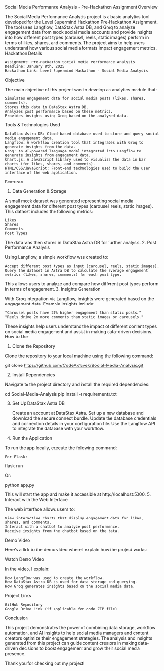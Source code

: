 Social Media Performance Analysis - Pre-Hackathon Assignment
Overview

The Social Media Performance Analysis project is a basic analytics tool developed for the Level Supermind Hackathon Pre-Hackathon Assignment. The tool uses Langflow, DataStax Astra DB, and Groq to analyze engagement data from mock social media accounts and provide insights into how different post types (carousel, reels, static images) perform in terms of likes, shares, and comments. The project aims to help users understand how various social media formats impact engagement metrics.
Hackathon Details

    Assignment: Pre-Hackathon Social Media Performance Analysis
    Deadline: January 8th, 2025
    Hackathon Link: Level Supermind Hackathon - Social Media Analysis

Objective

The main objective of this project was to develop an analytics module that:

    Simulates engagement data for social media posts (likes, shares, comments).
    Stores this data in DataStax Astra DB.
    Analyzes post performance based on these metrics.
    Provides insights using Groq based on the analyzed data.

Tools & Technologies Used

    DataStax Astra DB: Cloud-based database used to store and query social media engagement data.
    Langflow: A workflow creation tool that integrates with Groq to generate insights from the data.
    Groq: An AI-powered language model integrated into Langflow to generate insights from engagement data.
    Chart.js: A JavaScript library used to visualize the data in bar charts (for likes, shares, and comments).
    HTML/CSS/JavaScript: Front-end technologies used to build the user interface of the web application.

Features
1. Data Generation & Storage

A small mock dataset was generated representing social media engagement data for different post types (carousel, reels, static images). This dataset includes the following metrics:

    Likes
    Shares
    Comments
    Post Types

The data was then stored in DataStax Astra DB for further analysis.
2. Post Performance Analysis

Using Langflow, a simple workflow was created to:

    Accept different post types as input (carousel, reels, static images).
    Query the dataset in Astra DB to calculate the average engagement metrics (likes, shares, comments) for each post type.

This allows users to analyze and compare how different post types perform in terms of engagement.
3. Insights Generation

With Groq integration via Langflow, insights were generated based on the engagement data. Example insights include:

    "Carousel posts have 20% higher engagement than static posts."
    "Reels drive 2x more comments than static images or carousels."

These insights help users understand the impact of different content types on social media engagement and assist in making data-driven decisions.
How to Use
1. Clone the Repository

Clone the repository to your local machine using the following command:

git clone https://github.com/CodeAx1avek/Social-Media-Analysis.git

2. Install Dependencies

Navigate to the project directory and install the required dependencies:

cd Social-Media-Analysis
pip install -r requirements.txt

3. Set Up DataStax Astra DB

    Create an account at DataStax Astra.
    Set up a new database and download the secure connect bundle.
    Update the database credentials and connection details in your configuration file.
    Use the Langflow API to integrate the database with your workflow.

4. Run the Application

To run the app locally, execute the following command:

    For Flask:

flask run

Or:

python app.py

This will start the app and make it accessible at http://localhost:5000.
5. Interact with the Web Interface

The web interface allows users to:

    View interactive charts that display engagement data for likes, shares, and comments.
    Interact with a chatbot to analyze post performance.
    Receive insights from the chatbot based on the data.

Demo Video

Here’s a link to the demo video where I explain how the project works:

Watch Demo Video

In the video, I explain:

    How Langflow was used to create the workflow.
    How DataStax Astra DB is used for data storage and querying.
    How Groq generates insights based on the social media data.

Project Links

    GitHub Repository
    Google Drive Link (if applicable for code ZIP file)

Conclusion

This project demonstrates the power of combining data storage, workflow automation, and AI insights to help social media managers and content creators optimize their engagement strategies. The analysis and insights generated from this project can guide content creators in making data-driven decisions to boost engagement and grow their social media presence.

Thank you for checking out my project!

